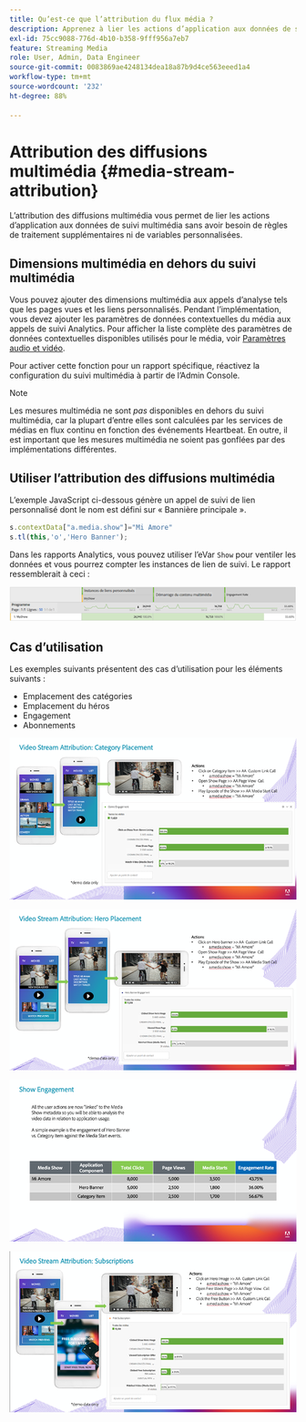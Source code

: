 ```yaml
---
title: Qu’est-ce que l’attribution du flux média ?
description: Apprenez à lier les actions d’application aux données de suivi multimédia sans avoir besoin de règles de traitement supplémentaires ni de variables personnalisées.
exl-id: 75cc9088-776d-4b10-b358-9fff956a7eb7
feature: Streaming Media
role: User, Admin, Data Engineer
source-git-commit: 0083869ae4248134dea18a87b9d4ce563eeed1a4
workflow-type: tm+mt
source-wordcount: '232'
ht-degree: 88%

---
```


# Attribution des diffusions multimédia {#media-stream-attribution}

L’attribution des diffusions multimédia vous permet de lier les actions d’application aux données de suivi multimédia sans avoir besoin de règles de traitement supplémentaires ni de variables personnalisées.

## Dimensions multimédia en dehors du suivi multimédia

Vous pouvez ajouter des dimensions multimédia aux appels d’analyse tels que les pages vues et les liens personnalisés. Pendant l’implémentation, vous devez ajouter les paramètres de données contextuelles du média aux appels de suivi Analytics. Pour afficher la liste complète des paramètres de données contextuelles disponibles utilisés pour le média, voir [Paramètres audio et vidéo](/help/implementation/variables/audio-video-parameters.md).

Pour activer cette fonction pour un rapport spécifique, réactivez la configuration du suivi multimédia à partir de l’Admin Console.

>[!NOTE]
>
>Les mesures multimédia ne sont _pas_ disponibles en dehors du suivi multimédia, car la plupart d’entre elles sont calculées par les services de médias en flux continu en fonction des événements Heartbeat. En outre, il est important que les mesures multimédia ne soient pas gonflées par des implémentations différentes.

## Utiliser l’attribution des diffusions multimédia

L’exemple JavaScript ci-dessous génère un appel de suivi de lien personnalisé dont le nom est défini sur « Bannière principale ».

```javascript
s.contextData["a.media.show"]="Mi Amore"
s.tl(this,'o','Hero Banner');
```

Dans les rapports Analytics, vous pouvez utiliser l’eVar `Show` pour ventiler les données et vous pourrez compter les instances de lien de suivi. Le rapport ressemblerait à ceci :

![](/assets/myShow-rpt-1.png)

## Cas d’utilisation

Les exemples suivants présentent des cas d’utilisation pour les éléments suivants :

* Emplacement des catégories
* Emplacement du héros
* Engagement
* Abonnements

![](/assets/vid-stream-attr-category.png)

![](/assets/vid-stream-attr-hero.png)

![](/assets/show-engagement.png)

![](/assets/vid-stream-attr-subs.png)

